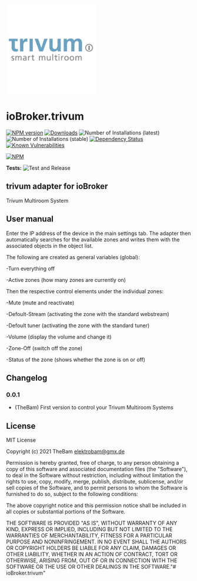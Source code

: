 ![Logo](admin/trivum.png)
# ioBroker.trivum

[![NPM version](http://img.shields.io/npm/v/iobroker.trivum.svg)](https://www.npmjs.com/package/iobroker.trivum)
[![Downloads](https://img.shields.io/npm/dm/iobroker.trivum.svg)](https://www.npmjs.com/package/iobroker.trivum)
![Number of Installations (latest)](http://iobroker.live/badges/trivum-installed.svg)
![Number of Installations (stable)](http://iobroker.live/badges/trivum-stable.svg)
[![Dependency Status](https://img.shields.io/david/TheBam1990/iobroker.trivum.svg)](https://david-dm.org/TheBam1990/iobroker.trivum)
[![Known Vulnerabilities](https://snyk.io/test/github/TheBam1990/ioBroker.trivum/badge.svg)](https://snyk.io/test/github/TheBam1990/ioBroker.trivum)

[![NPM](https://nodei.co/npm/iobroker.trivum.png?downloads=true)](https://nodei.co/npm/iobroker.trivum/)

**Tests:** ![Test and Release](https://github.com/TheBam1990/ioBroker.trivum/workflows/Test%20and%20Release/badge.svg)

## trivum adapter for ioBroker

Trivum Multiroom System

## User manual
Enter the IP address of the device in the main settings tab.
The adapter then automatically searches for the available zones and writes them with the associated objects in the object list.

The following are created as general variables (global):

-Turn everything off

-Active zones (how many zones are currently on)

Then the respective control elements under the individual zones:

-Mute (mute and reactivate)

-Defoult-Stream (activating the zone with the standard webstream)

-Defoult tuner (activating the zone with the standard tuner)

-Volume (display the volume and change it)

-Zone-Off (switch off the zone)

-Status of the zone (shows whether the zone is on or off)


## Changelog

### 0.0.1
* (TheBam) First version to control your Trivum Multiroom Systems

## License
MIT License

Copyright (c) 2021 TheBam <elektrobam@gmx.de>

Permission is hereby granted, free of charge, to any person obtaining a copy
of this software and associated documentation files (the "Software"), to deal
in the Software without restriction, including without limitation the rights
to use, copy, modify, merge, publish, distribute, sublicense, and/or sell
copies of the Software, and to permit persons to whom the Software is
furnished to do so, subject to the following conditions:

The above copyright notice and this permission notice shall be included in all
copies or substantial portions of the Software.

THE SOFTWARE IS PROVIDED "AS IS", WITHOUT WARRANTY OF ANY KIND, EXPRESS OR
IMPLIED, INCLUDING BUT NOT LIMITED TO THE WARRANTIES OF MERCHANTABILITY,
FITNESS FOR A PARTICULAR PURPOSE AND NONINFRINGEMENT. IN NO EVENT SHALL THE
AUTHORS OR COPYRIGHT HOLDERS BE LIABLE FOR ANY CLAIM, DAMAGES OR OTHER
LIABILITY, WHETHER IN AN ACTION OF CONTRACT, TORT OR OTHERWISE, ARISING FROM,
OUT OF OR IN CONNECTION WITH THE SOFTWARE OR THE USE OR OTHER DEALINGS IN THE
SOFTWARE."# ioBroker.trivum" 
